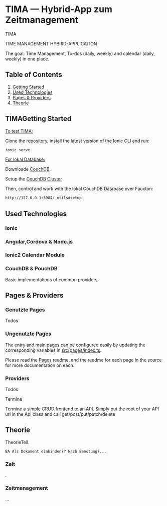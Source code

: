 # TIMA — Hybrid-App zum Zeitmanagement

TIMA

TIME MANAGEMENT HYBRID-APPLICATION

The goal: Time Management, To-dos (daily, weekly) and calendar (daily, weekly) in one place.


## Table of Contents

1. [Getting Started](#getting-started)
2. [Used Technologies](#used-technologies)
3. [Pages & Providers](#pages-providers)
4. [Theorie](#Theorie)

## <a name="getting-started">TIMA</a>Getting Started

<u>To test TIMA:</u>

Clone the repository, install the latest version of the Ionic CLI and run:

```bash
ionic serve
```

<u>For lokal Database:</u>

Downloade [CouchDB](http://couchdb.apache.org).

Setup the [CouchDB Cluster](http://docs.couchdb.org/en/latest/install/setup.html)   

Then, control and work with the lokal CouchDB Database over Fauxton: 

```bash
http://127.0.0.1:5984/_utils#setup
```


## Used Technologies

### Ionic

### Angular,Cordova & Node.js

### Ionic2 Calendar Module

### CouchDB & PouchDB

Basic implementations of common providers.


## Pages & Providers

### Genutzte Pages

Todos

### Ungenutzte Pages

The entry and main pages can be configured easily by updating the corresponding
variables in
[src/pages/index.ts](https://github.com/ionic-team/starters/blob/master/ionic-angular/official/super/src/pages/index.ts).

Please read the
[Pages](https://github.com/ionic-team/starters/tree/master/ionic-angular/official/super/src/pages)
readme, and the readme for each page in the source for more documentation on
each.

### Providers

Todos

Termine

Termine
  a simple CRUD frontend to an API. Simply put the root of
  your API url in the Api class and call get/post/put/patch/delete 


## Theorie

TheorieTeil. 
  
    BA Als Dokument einbinden?? Nach Benotung?...

### Zeit

.

### Zeitmanagement

...
